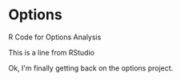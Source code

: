 # Options
R Code for Options Analysis

This is a line from RStudio

Ok, I'm finally getting back on the options project. 

